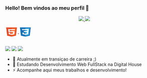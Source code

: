 ### Hello! Bem vindos ao meu perfil 👋

<div align="center">
  <a href="https://github.com/MonacoCamila">
  <img height="180em" src="https://github-readme-stats.vercel.app/api?username=MonacoCamila&show_icons=true&theme=dracula&include_all_commits=true&count_private=true"/>
  <img height="180em" src="https://github-readme-stats.vercel.app/api/top-langs/?username=MonacoCamila&layout=compact&langs_count=7&theme=dracula"/>
</div>
  
 <div style="display: inline_block"><br>
  <img align="center" alt="Camy-HTML" height="30" width="40" src="https://raw.githubusercontent.com/devicons/devicon/master/icons/html5/html5-original.svg">
  <img align="center" alt="Camy-CSS" height="30" width="40" src="https://raw.githubusercontent.com/devicons/devicon/master/icons/css3/css3-original.svg">  
</div>
  
  ##
  
  <div>

  <a href="MonacoCamila#8444" target="_blank"><img src="https://img.shields.io/badge/Discord-7289DA?style=for-the-badge&logo=discord&logoColor=white" target="_blank"></a> 
  <a href = "mailto:camilamonaco@gmail.com"><img src="https://img.shields.io/badge/-Gmail-%23333?style=for-the-badge&logo=gmail&logoColor=white" target="_blank"></a>
  <a href="https://www.linkedin.com/in/camila-monaco/" target="_blank"><img src="https://img.shields.io/badge/-LinkedIn-%230077B5?style=for-the-badge&logo=linkedin&logoColor=white" target="_blank"></a> 
 
  </div>

- 🔭 Atualmente em transiçao de carreira ;) 
- 🌱 Estudando Desenvolvimento Web FullStack na Digital House 
- ⚡ Acompanhe aqui meus trabalhos e desenvolvimento!

